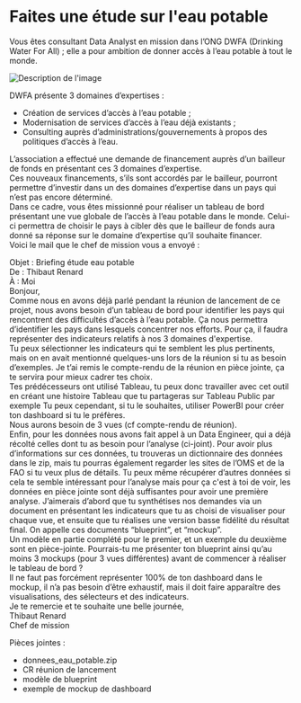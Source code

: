 # Faites une étude sur l'eau potable

Vous êtes consultant Data Analyst en mission dans l’ONG DWFA (Drinking Water For All) ; elle a pour ambition de donner accès à l’eau potable à tout le monde.  

![Description de l'image](https://user.oc-static.com/upload/2021/06/27/16248045970252_Screenshot%202021-06-27%20at%2016.35.58.png)

DWFA présente 3 domaines d’expertises :  
- Création de services d’accès à l’eau potable ;
- Modernisation de services d’accès à l’eau déjà existants ;
- Consulting auprès d’administrations/gouvernements à propos des politiques d’accès à l’eau.
  
L’association a effectué une demande de financement auprès d’un bailleur de fonds en présentant ces 3 domaines d’expertise.   
Ces nouveaux financements, s’ils sont accordés par le bailleur, pourront permettre d’investir dans un des domaines d’expertise dans un pays qui n’est pas encore déterminé.  
Dans ce cadre, vous êtes missionné pour réaliser un tableau de bord présentant une vue globale de l’accès à l’eau potable dans le monde. Celui-ci permettra de choisir le pays à cibler dès que le bailleur de fonds aura donné sa réponse sur le domaine d’expertise qu’il souhaite financer.  
Voici le mail que le chef de mission vous a envoyé :

Objet : Briefing étude eau potable  
De : Thibaut Renard  
À : Moi  
Bonjour,  
Comme nous en avons déjà parlé pendant la réunion de lancement de ce projet, nous avons besoin d’un tableau de bord pour identifier les pays qui rencontrent des difficultés d’accès à l’eau potable. Ça nous permettra d’identifier les pays dans lesquels concentrer nos efforts. Pour ça, il faudra représenter des indicateurs relatifs à nos 3 domaines d'expertise.  
Tu peux sélectionner les indicateurs qui te semblent les plus pertinents, mais on en avait mentionné quelques-uns lors de la réunion si tu as besoin d’exemples. Je t’ai remis le compte-rendu de la réunion en pièce jointe, ça te servira pour mieux cadrer tes choix.  
Tes prédécesseurs ont utilisé Tableau, tu peux donc travailler avec cet outil en créant une histoire Tableau que tu partageras sur Tableau Public par exemple Tu peux cependant, si tu le souhaites, utiliser PowerBI pour créer ton dashboard si tu le préfères.  
Nous aurons besoin de 3 vues (cf compte-rendu de réunion).  
Enfin, pour les données nous avons fait appel à un Data Engineer, qui a déjà récolté celles dont tu as besoin pour l’analyse (ci-joint). Pour avoir plus d’informations sur ces données, tu trouveras un dictionnaire des données dans le zip, mais tu pourras également regarder les sites de l’OMS et de la FAO si tu veux plus de détails. Tu peux même récupérer d’autres données si cela te semble intéressant pour l’analyse mais pour ça c'est à toi de voir, les données en pièce jointe sont déjà suffisantes pour avoir une première analyse.
J’aimerais d’abord que tu synthétises nos demandes via un document en présentant les indicateurs que tu as choisi de visualiser pour chaque vue, et ensuite que tu réalises une version basse fidélité du résultat final. On appelle ces documents “blueprint”, et “mockup”.   
Un modèle en partie complété pour le premier, et un exemple du deuxième sont en pièce-jointe. Pourrais-tu me présenter ton blueprint ainsi qu’au moins 3 mockups (pour 3 vues différentes) avant de commencer à réaliser le tableau de bord ?   
Il ne faut pas forcément représenter 100% de ton dashboard dans le mockup, il n’a pas besoin d’être exhaustif, mais il doit faire apparaître des visualisations, des sélecteurs et des indicateurs.  
Je te remercie et te souhaite une belle journée,  
Thibaut Renard  
Chef de mission  
 
Pièces jointes :   
- donnees_eau_potable.zip
- CR réunion de lancement
- modèle de blueprint
- exemple de mockup de dashboard
